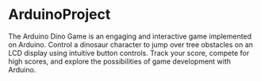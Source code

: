 # ArduinoProject
The Arduino Dino Game is an engaging and interactive game implemented on Arduino. Control a dinosaur character to jump over tree obstacles on an LCD display using intuitive button controls. Track your score, compete for high scores, and explore the possibilities of game development with Arduino.

